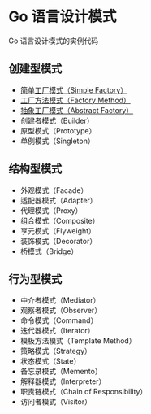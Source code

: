 # Go 语言设计模式

Go 语言设计模式的实例代码

## 创建型模式
- [简单工厂模式（Simple Factory）](./00SimpleFactory.md)
- [工厂方法模式（Factory Method）](./01FactoryMethod.md)
- [抽象工厂模式（Abstract Factory）](./02AbstractFactory.md)
- 创建者模式（Builder）
- 原型模式（Prototype）
- 单例模式（Singleton）

## 结构型模式
- 外观模式（Facade）
- 适配器模式（Adapter）
- 代理模式（Proxy）
- 组合模式（Composite）
- 享元模式（Flyweight）
- 装饰模式（Decorator）
- 桥模式（Bridge）

## 行为型模式
- 中介者模式（Mediator）
- 观察者模式（Observer）
- 命令模式（Command）
- 迭代器模式（Iterator）
- 模板方法模式（Template Method）
- 策略模式（Strategy）
- 状态模式（State）
- 备忘录模式（Memento）
- 解释器模式（Interpreter）
- 职责链模式（Chain of Responsibility）
- 访问者模式（Visitor）